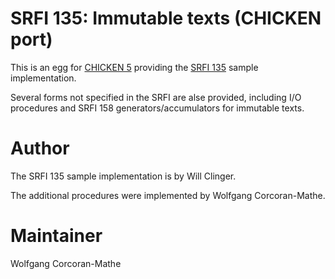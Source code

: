 # SRFI 135: Immutable texts (CHICKEN port)

This is an egg for [CHICKEN 5](call-cc.org) providing the
[SRFI 135](https://srfi.schemers.org/srfi-135) sample implementation.

Several forms not specified in the SRFI are alse provided, including
I/O procedures and SRFI 158 generators/accumulators for immutable
texts.

# Author

The SRFI 135 sample implementation is by Will Clinger.

The additional procedures were implemented by Wolfgang Corcoran-Mathe.

# Maintainer

Wolfgang Corcoran-Mathe

